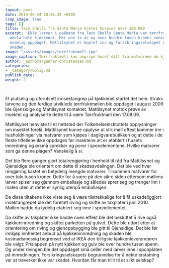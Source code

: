 ```yaml
---
layout: post
date: 2019-06-24 18:41:35 +0200
crop_image: true
tags: []
title: Taco Shells fra Santa Maria kostet huseier over 100.000
excerpt: 'Ekle larver i pakkene fra Taco Shells Santa Maria var tørrfruktmøll som
  ødela hele kjøkkenet. Mer enn to år og over hundre tusen kroner senere er synderen
  endelig oppdaget. Mattilsynet er koplet inn og forsikringsselskapet nekter å dekke
  skaden. '
image: "/assets/images/torrfruktmoll.jpg"
image_caption: Tørrfruktmøll kan angripe huset ditt fra matvarene du kjøper.
author: _authors/gunnar-christensen.md
categories:
- _category/bolig.md
publish_date: 
weight: 2

---
```

Et plutselig og uforutsett innsektangrep på kjøkkenet startet det hele. Straks larvene og den ferdige utviklede tørrfruktmøllen ble oppdaget i august 2009 ble Gjensidige og Mattilsynet kontaktet. Mattilsynet mottok prøve av insektet og analyserte dette til å være Tørrfruktmøll den 17.08.09.

Mattilsynet henviste til et nettsted der Folkehelseinstituttets opplysninger om insektet forelå. Mattilsynet kunne opplyse at slik møll oftest kommer inn i husholdninger via matvarer som kjøpes i dagligvarebutikken og at dette i de fleste tilfellene ikke oppdages før insektene alt er etablert i husets innredning og ørsmå sprekker og porer i sponelementene. Hvilke matvarer som ga denne plagen? Vanskelig å si.

Det ble flere ganger gjort totalrengjøring i henhold til råd fra Mattilsynet og Gjensidige ble orientert om dette til skadeavdelingen. Det ble ved hver rengjøring kastet en betydelig mengde matvarer. Tilsammen matvarer for over tolv tusen kroner. Dette for å være på den sikre siden ettersom møllens larver spiser seg gjennom emballasje og således sprer seg og trenger inn i maten uten at dette er synlig utenpå emballasjen.

Da disse tiltakene ikke viste seg å være tilstrekkelige for å få uskadeliggjort insektangrepet ble det foretatt riving og skifte av takplater i juni 2010. Møllen hadde da tydelig etablert seg inne i sponelementet.

Da skifte av takplater ikke hadde noen effekt ble det besluttet å rive også kjøkkeninnredning og skiftet parketten på gulvet. Dette ble utført etter at orientering om riving og gjenoppbygging ble gitt til Gjensidige. Det ble før innkjøp innhentet anbud på kjøkkeninnredning og skaden ble kostnadsmessig begrenset ved at IKEA den billigste kjøkkenleverandøren ble valgt: Prislappen på nytt kjøkken og gulv ble over hundre tusen spenn. Og under rivingen ble det oppdaget små celler med larver inne i sponplaten på innredningen. Forsikringsselskapets begrunnelse for å nekte erstatning var at treverket ikke var skadet. Hvordan får man tillit til et slikt selskap?